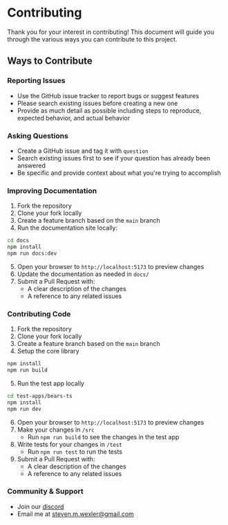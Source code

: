 # Contributing

Thank you for your interest in contributing! This document will guide you through the various ways you can contribute to this project.

## Ways to Contribute

### Reporting Issues

- Use the GitHub issue tracker to report bugs or suggest features
- Please search existing issues before creating a new one
- Provide as much detail as possible including steps to reproduce, expected behavior, and actual behavior

### Asking Questions

- Create a GitHub issue and tag it with `question`
- Search existing issues first to see if your question has already been answered
- Be specific and provide context about what you're trying to accomplish

### Improving Documentation

1. Fork the repository
2. Clone your fork locally
3. Create a feature branch based on the `main` branch
4. Run the documentation site locally:
```bash
cd docs
npm install
npm run docs:dev   
```
5. Open your browser to `http://localhost:5173` to preview changes
6. Update the documentation as needed in `docs/`
7. Submit a Pull Request with:
   - A clear description of the changes
   - A reference to any related issues

### Contributing Code

1. Fork the repository
2. Clone your fork locally
3. Create a feature branch based on the `main` branch
4. Setup the core library
```bash
npm install
npm run build
```
5. Run the test app locally
```bash
cd test-apps/bears-ts
npm install
npm run dev
```
6. Open your browser to `http://localhost:5173` to preview changes
7. Make your changes in `/src`
    - Run `npm run build` to see the changes in the test app
8. Write tests for your changes in `/test`
    - Run `npm run test` to run the tests
9. Submit a Pull Request with:
   - A clear description of the changes
   - A reference to any related issues

### Community & Support

- Join our [discord](https://discord.gg/aucYm6hMsJ)
- Email me at [steven.m.wexler@gmail.com](mailto:steven.m.wexler@gmail.com)